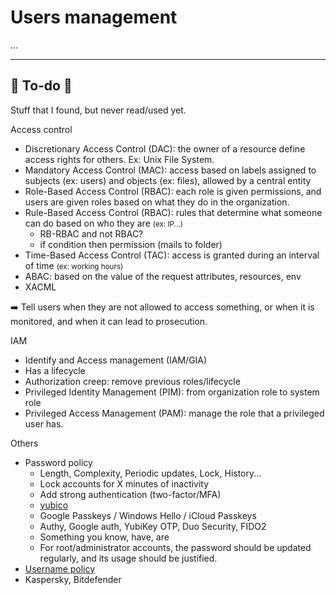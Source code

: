 # Users management

...

<hr class="sep-both">

## 👻 To-do 👻

Stuff that I found, but never read/used yet.

<div class="row row-cols-md-2"><div>

Access control

* Discretionary Access Control (DAC): the owner of a resource define access rights for others. Ex: Unix File System.
* Mandatory Access Control (MAC): access based on labels assigned to subjects (ex: users) and objects (ex: files), allowed by a central entity
* Role-Based Access Control (RBAC): each role is given permissions, and users are given roles based on what they do in the organization.
* Rule-Based Access Control (RBAC): rules that determine what someone can do based on who they are <small>(ex: IP...)</small>
  * RB-RBAC and not RBAC?
  * if condition then permission (mails to folder)
* Time-Based Access Control (TAC): access is granted during an interval of time <small>(ex: working hours)</small>
* ABAC: based on the value of the request attributes, resources, env
* XACML

➡️ Tell users when they are not allowed to access something, or when it is monitored, and when it can lead to prosecution.
</div><div>

IAM

* Identify and Access management (IAM/GIA)
* Has a lifecycle
* Authorization creep: remove previous roles/lifecycle
* Privileged Identity Management (PIM): from organization role to system role
* Privileged Access Management (PAM): manage the role that a privileged user has.

Others

* Password policy
  * Length, Complexity, Periodic updates, Lock, History... 
  * Lock accounts for X minutes of inactivity 
  * Add strong authentication (two-factor/MFA)
  * [yubico](https://www.yubico.com/)
  * Google Passkeys / Windows Hello / iCloud Passkeys
  * Authy, Google auth, YubiKey OTP, Duo Security, FIDO2
  * Something you know, have, are
  *  For root/administrator accounts, the password should be updated regularly, and its usage should be justified.
* [Username policy](https://en.wikipedia.org/wiki/Wikipedia:Username_policy#Inappropriate_usernames)
* Kaspersky, Bitdefender
</div></div>